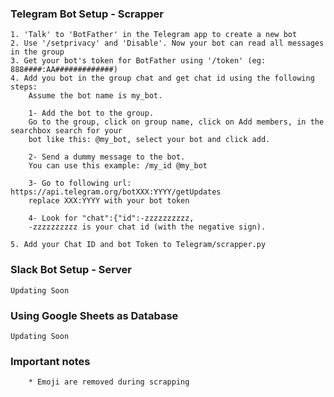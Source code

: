 ### Telegram Bot Setup - Scrapper

    1. 'Talk' to 'BotFather' in the Telegram app to create a new bot
    2. Use '/setprivacy' and 'Disable'. Now your bot can read all messages in the group
    3. Get your bot's token for BotFather using '/token' (eg: 888####:AA#############)
    4. Add you bot in the group chat and get chat id using the following steps:
    	Assume the bot name is my_bot.

    	1- Add the bot to the group.
    	Go to the group, click on group name, click on Add members, in the searchbox search for your
    	bot like this: @my_bot, select your bot and click add.

    	2- Send a dummy message to the bot.
    	You can use this example: /my_id @my_bot

    	3- Go to following url: https://api.telegram.org/botXXX:YYYY/getUpdates
    	replace XXX:YYYY with your bot token

    	4- Look for "chat":{"id":-zzzzzzzzzz,
    	-zzzzzzzzzz is your chat id (with the negative sign).

    5. Add your Chat ID and bot Token to Telegram/scrapper.py

### Slack Bot Setup - Server

    Updating Soon

### Using Google Sheets as Database

    Updating Soon

### Important notes

    	* Emoji are removed during scrapping
